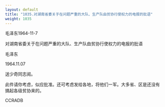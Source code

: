 ```yaml
---
layout: default
title: "1035.对湖南省委关于在问题严重的大队、生产队由贫协行使权力的电报的批语"
weight: 1035
---
```


毛泽东1964-11-7

对湖南省委关于在问题严重的大队、生产队由贫协行使权力的电报的批语

毛泽东

1964.11.07

送少奇同志阅。

此件请你考虑，似应批准。还可考虑发给各地，将他们一军。大多省、区是还没有搞起各级贫协来的。

CCRADB

